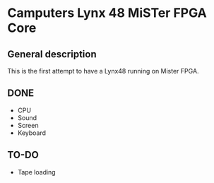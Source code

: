 # Camputers Lynx 48 MiSTer FPGA Core

## General description

This is the first attempt to have a Lynx48 running on Mister FPGA.

## DONE

* CPU
* Sound
* Screen
* Keyboard


## TO-DO

* Tape loading
